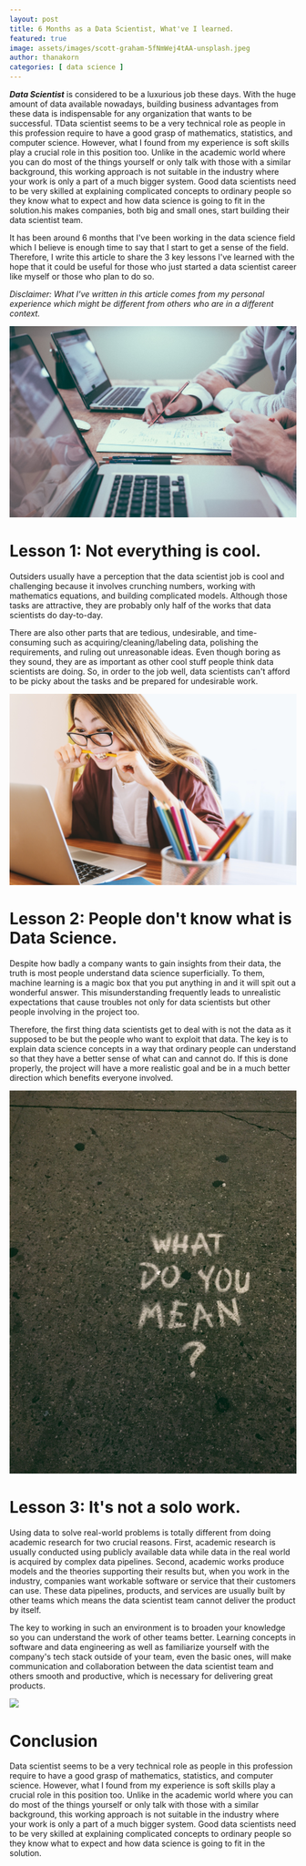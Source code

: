 ```yaml
---
layout: post
title: 6 Months as a Data Scientist, What've I learned.
featured: true
image: assets/images/scott-graham-5fNmWej4tAA-unsplash.jpeg
author: thanakorn
categories: [ data science ]
---
```


***Data Scientist*** is considered to be a luxurious job these days. With the huge amount of data available nowadays, building business advantages from these data is indispensable for any organization that wants to be successful. TData scientist seems to be a very technical role as people in this profession require to have a good grasp of mathematics, statistics, and computer science. However, what I found from my experience is soft skills play a crucial role in this position too. Unlike in the academic world where you can do most of the things yourself or only talk with those with a similar background, this working approach is not suitable in the industry where your work is only a part of a much bigger system. Good data scientists need to be very skilled at explaining complicated concepts to ordinary people so they know what to expect and how data science is going to fit in the solution.his makes companies, both big and small ones, start building their data scientist team.

It has been around 6 months that I've been working in the data science field which I believe is enough time to say that I start to get a sense of the field. Therefore, I write this article to share the 3 key lessons I've learned with the hope that it could be useful for those who just started a data scientist career like myself or those who plan to do so.

*Disclaimer: What I've written in this article comes from my personal experience which might be different from others who are in a different context.*

![](/assets/images/scott-graham-5fNmWej4tAA-unsplash.jpeg)

# Lesson 1: Not everything is cool.

Outsiders usually have a perception that the data scientist job is cool and challenging because it involves crunching numbers, working with mathematics equations, and building complicated models. Although those tasks are attractive, they are probably only half of the works that data scientists do day-to-day.
	
There are also other parts that are tedious, undesirable, and time-consuming such as acquiring/cleaning/labeling data, polishing the requirements, and ruling out unreasonable ideas. Even though boring as they sound, they are as important as other cool stuff people think data scientists are doing. So, in order to the job well, data scientists can't afford to be picky about the tasks and be prepared for undesirable work.

![](/assets/images/jeshoots-com--2vD8lIhdnw-unsplash.jpeg)

# Lesson 2: People don't know what is Data Science.

Despite how badly a company wants to gain insights from their data, the truth is most people understand data science superficially. To them, machine learning is a magic box that you put anything in and it will spit out a wonderful answer. This misunderstanding frequently leads to unrealistic expectations that cause troubles not only for data scientists but other people involving in the project too.
	
Therefore, the first thing data scientists get to deal with is not the data as it supposed to be but the people who want to exploit that data. The key is to explain data science concepts in a way that ordinary people can understand so that they have a better sense of what can and cannot do. If this is done properly, the project will have a more realistic goal and be in a much better direction which benefits everyone involved.

![](/assets/images/jon-tyson-RUsczRV6ifY-unsplash.jpeg)

# Lesson 3: It's not a solo work.

Using data to solve real-world problems is totally different from doing academic research for two crucial reasons. First, academic research is usually conducted using publicly available data while data in the real world is acquired by complex data pipelines. Second, academic works produce models and the theories supporting their results but, when you work in the industry, companies want workable software or service that their customers can use. These data pipelines, products, and services are usually built by other teams which means the data scientist team cannot deliver the product by itself.

The key to working in such an environment is to broaden your knowledge so you can understand the work of other teams better.  Learning concepts in software and data engineering as well as familiarize yourself with the company's tech stack outside of your team, even the basic ones, will make communication and collaboration between the data scientist team and others smooth and productive, which is necessary for delivering great products.

![](/assets/images/krakenimages-Y5bvRlcCx8k-unsplash.jpeg)

# Conclusion

Data scientist seems to be a very technical role as people in this profession require to have a good grasp of mathematics, statistics, and computer science. However, what I found from my experience is soft skills play a crucial role in this position too. Unlike in the academic world where you can do most of the things yourself or only talk with those with a similar background, this working approach is not suitable in the industry where your work is only a part of a much bigger system. Good data scientists need to be very skilled at explaining complicated concepts to ordinary people so they know what to expect and how data science is going to fit in the solution.